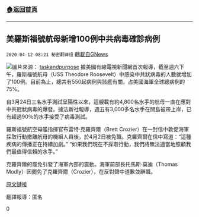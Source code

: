 ###  [:house:返回首頁](https://github.com/ourhimalayas/txt)
---

## 美羅斯福號航母新增100例中共病毒確診病例
`2020-04-12 08:21 秘密翻译组` [轉載自GNews](https://gnews.org/zh-hant/170246/)

![](https://s3.amazonaws.com/gnews-media-offload/wp-content/uploads/2020/04/12080844/Picture-1-155.png)圖片來源： [taskandpurpose](https://taskandpurpose.com/news/navy-uss-theodore-roosevelt-morale) 
據美國有線電視新聞網首次報導，截至週六下午，羅斯福號航母（USS Theodore Roosevelt）中感染中共狀病毒的人數就增加了100例。目前為止，總共有550起病例與該艦有關，占美國海軍全球總病例的75%。

自3月24日三名水手測試呈陽性以來，這艘載有約4,800名水手的航母一直在應對中共冠狀病毒的爆發。據法新社報導，週五有3,000多名水手在關島被帶上岸，已有超過90％的水手接受了病毒測試。

羅斯福號航空母艦指揮官布雷特·克羅齊爾（Brett Crozier）在一封信中敦促海軍採取行動撤離航母的機組人員後，於4月2日被免職。克羅齊爾在信中寫道：“這種疾病的傳播正在持續加劇。” “如果我們現在不採取行動，我們將無法適當地照顧我們最值得信賴的水手。”

克羅齊爾的罷免引發了海軍內部的震動。海軍前部長托馬斯·莫迪（Thomas Modly）因罷免了克羅齊爾（Crozier），在反對聲中道歉並辭職。

[原文鏈接](https://www.businessinsider.com/100-new-coronavirus-cases-uss-theodore-roosevelt-550-total-2020-4)

翻譯報導：匿名

0
